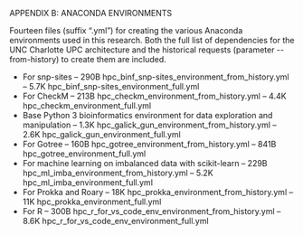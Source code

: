APPENDIX B: ANACONDA ENVIRONMENTS

Fourteen files (suffix “.yml”) for creating the various Anaconda environments used
in this research. Both the full list of dependencies for the UNC Charlotte UPC
architecture and the historical requests (parameter --from-history) to create them
are included.
- For snp-sites
    – 290B hpc_binf_snp-sites_environment_from_history.yml
    – 5.7K hpc_binf_snp-sites_environment_full.yml
- For CheckM
    – 213B hpc_checkm_environment_from_history.yml
    – 4.4K hpc_checkm_environment_full.yml
- Base Python 3 bioinformatics environment for data exploration and manipulation
    – 1.3K hpc_galick_gun_environment_from_history.yml
    – 2.6K hpc_galick_gun_environment_full.yml
- For Gotree
    – 160B hpc_gotree_environment_from_history.yml
    – 841B hpc_gotree_environment_full.yml
- For machine learning on imbalanced data with scikit-learn
    – 229B hpc_ml_imba_environment_from_history.yml
    – 5.2K hpc_ml_imba_environment_full.yml
- For Prokka and Roary
    – 18K hpc_prokka_environment_from_history.yml
    – 11K hpc_prokka_environment_full.yml
- For R
    – 300B hpc_r_for_vs_code_env_environment_from_history.yml
    – 8.6K hpc_r_for_vs_code_env_environment_full.yml
